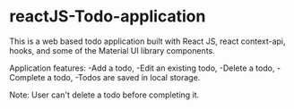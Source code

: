 # reactJS-Todo-application
This is a web based todo application built with React JS, react context-api, hooks, and some of the Material UI library components.

Application features:
-Add a todo,
-Edit an existing todo,
-Delete a todo,
-Complete a todo,
-Todos are saved in local storage.

Note: User can't delete a todo before completing it.

